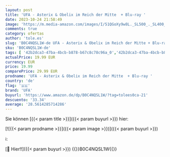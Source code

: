 ```yaml
---
layout: post
title: 'UFA - Asterix & Obelix im Reich der Mitte  + Blu-ray '
date: 2023-10-24 21:58:49
image: 'https://m.media-amazon.com/images/I/51QGoXy9w8L._SL500_._SL400_.jpg'
comments: true
category: ofertas
author: 'tole.es'
slug: 'B0C4NQSL1W-de UFA - Asterix & Obelix im Reich der Mitte + Blu-ray'
sku: 'B0C4NQSL1W-de'
tags: [ '42b2dca3-47ba-4bcb-b878-b67c8c78c96a_0','42b2dca3-47ba-4bcb-b878-b67c8c78c96a_701','Action & Abenteuer','Arborist Merchandising Root','Blu-Ray','Blu-ray','Comedy & Spoken Word','Custom Stores','DVD & Blu-ray','Diverses','Featured Categories','Filme','Komödie & Unterhaltung','Musik Kategorien','Musik-CDs & Vinyl','Self Service','Shops','UHD - 4K - Informationen','ufa','🇩🇪', ]
actualPrice: 19.99 EUR
currency: EUR
price: 19.99
comparePrice: 29.99 EUR
prodname: 'UFA - Asterix & Obelix im Reich der Mitte  + Blu-ray '
country: 'de'
flag: '🇩🇪'
brand: 'UFA'
buyurl: 'https://www.amazon.de/dp/B0C4NQSL1W/?tag=tolees0ca-21'
descuento: '33.34'
average: '28.5614285714286'
---
```


Sie können [{{< param title >}}]({{< param buyurl >}}) hier:

[![{{< param prodname >}}]({{< param image >}})]({{< param buyurl >}})

ℹ️:


[🛒 Hier!!]({{< param buyurl >}})
{{<world>}}B0C4NQSL1W{{</world>}}
